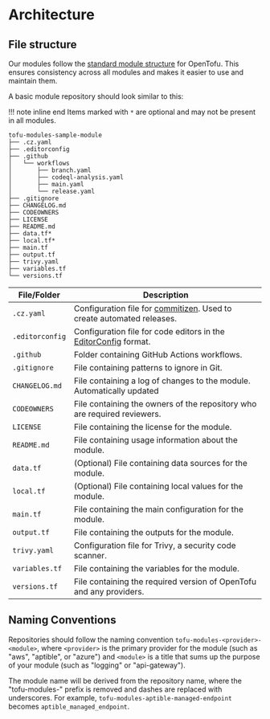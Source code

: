 # Architecture

## File structure

Our modules follow the [standard module structure][structure] for OpenTofu. This
ensures consistency across all modules and makes it easier to use and maintain
them.

A basic module repository should look similar to this:

!!! note inline end
    Items marked with `*` are optional and may not be present in all modules.

```
tofu-modules-sample-module
├── .cz.yaml
├── .editorconfig
├── .github
│   └── workflows
│       ├── branch.yaml
│       ├── codeql-analysis.yaml
│       ├── main.yaml
│       └── release.yaml
├── .gitignore
├── CHANGELOG.md
├── CODEOWNERS
├── LICENSE
├── README.md
├── data.tf*
├── local.tf*
├── main.tf
├── output.tf
├── trivy.yaml
├── variables.tf
└── versions.tf
```

| File/Folder     | Description                                                              |
|-----------------|--------------------------------------------------------------------------|
| `.cz.yaml`      | Configuration file for [commitizen]. Used to create automated releases.  |
| `.editorconfig` | Configuration file for code editors in the [EditorConfig] format.        |
| `.github`       | Folder containing GitHub Actions workflows.                              |
| `.gitignore`    | File containing patterns to ignore in Git.                               |
| `CHANGELOG.md`  | File containing a log of changes to the module. Automatically updated    |
| `CODEOWNERS`    | File containing the owners of the repository who are required reviewers. |
| `LICENSE`       | File containing the license for the module.                              |
| `README.md`     | File containing usage information about the module.                      |
| `data.tf`       | (Optional) File containing data sources for the module.                  |
| `local.tf`      | (Optional) File containing local values for the module.                  |
| `main.tf`       | File containing the main configuration for the module.                   |
| `output.tf`     | File containing the outputs for the module.                              |
| `trivy.yaml`    | Configuration file for Trivy, a security code scanner.                   |
| `variables.tf`  | File containing the variables for the module.                            |
| `versions.tf`   | File containing the required version of OpenTofu and any providers.      |

## Naming Conventions

Repositories should follow the naming convention
`tofu-modules-<provider>-<module>`, where `<provider>` is the primary provider
for the module (such as "aws", "aptible", or "azure") and `<module>` is a title
that sums up the purpose of your module (such as "logging" or "api-gateway").

The module name will be derived from the repository name, where the
"tofu-modules-" prefix is removed and dashes are replaced with underscores.
For example, `tofu-modules-aptible-managed-endpoint` becomes
`aptible_managed_endpoint`.

[commitizen]: https://commitizen-tools.github.io/commitizen/
[editorconfig]: https://editorconfig.org/
[structure]: https://opentofu.org/docs/v1.6/language/modules/develop/structure/
